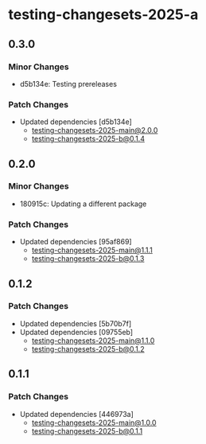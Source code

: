 # testing-changesets-2025-a

## 0.3.0

### Minor Changes

- d5b134e: Testing prereleases

### Patch Changes

- Updated dependencies [d5b134e]
  - testing-changesets-2025-main@2.0.0
  - testing-changesets-2025-b@0.1.4

## 0.2.0

### Minor Changes

- 180915c: Updating a different package

### Patch Changes

- Updated dependencies [95af869]
  - testing-changesets-2025-main@1.1.1
  - testing-changesets-2025-b@0.1.3

## 0.1.2

### Patch Changes

- Updated dependencies [5b70b7f]
- Updated dependencies [09755eb]
  - testing-changesets-2025-main@1.1.0
  - testing-changesets-2025-b@0.1.2

## 0.1.1

### Patch Changes

- Updated dependencies [446973a]
  - testing-changesets-2025-main@1.0.0
  - testing-changesets-2025-b@0.1.1

